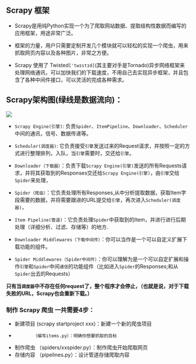 <div class="page-wrapper" tabindex="-1" role="main">

<div class="page-inner">

<section class="normal" id="section-">

# Scrapy 框架

*   Scrapy是用纯Python实现一个为了爬取网站数据、提取结构性数据而编写的应用框架，用途非常广泛。

*   框架的力量，用户只需要定制开发几个模块就可以轻松的实现一个爬虫，用来抓取网页内容以及各种图片，非常之方便。

*   Scrapy 使用了 Twisted`['twɪstɪd]`(其主要对手是Tornado)异步网络框架来处理网络通讯，可以加快我们的下载速度，不用自己去实现异步框架，并且包含了各种中间件接口，可以灵活的完成各种需求。

## Scrapy架构图(绿线是数据流向)：

![](../images/scrapy_all.png)

*   `Scrapy Engine(引擎)`: 负责`Spider`、`ItemPipeline`、`Downloader`、`Scheduler`中间的通讯，信号、数据传递等。

*   `Scheduler(调度器)`: 它负责接受`引擎`发送过来的Request请求，并按照一定的方式进行整理排列，入队，当`引擎`需要时，交还给`引擎`。

*   `Downloader（下载器）`：负责下载`Scrapy Engine(引擎)`发送的所有Requests请求，并将其获取到的Responses交还给`Scrapy Engine(引擎)`，由`引擎`交给`Spider`来处理，

*   `Spider（爬虫）`：它负责处理所有Responses,从中分析提取数据，获取Item字段需要的数据，并将需要跟进的URL提交给`引擎`，再次进入`Scheduler(调度器)`，

*   `Item Pipeline(管道)`：它负责处理`Spider`中获取到的Item，并进行进行后期处理（详细分析、过滤、存储等）的地方.

*   `Downloader Middlewares（下载中间件）`：你可以当作是一个可以自定义扩展下载功能的组件。

*   `Spider Middlewares（Spider中间件）`：你可以理解为是一个可以自定扩展和操作`引擎`和`Spider`中间`通信`的功能组件（比如进入`Spider`的Responses;和从`Spider`出去的Requests）

**只有当`调度器`中不存在任何request了，整个程序才会停止，（也就是说，对于下载失败的URL，Scrapy也会重新下载。）**

### 制作 Scrapy 爬虫 一共需要4步：

*   新建项目  (scrapy startproject xxx)：新建一个新的爬虫项目
*            （编写items.py）：明确你想要抓取的目标
*   制作爬虫 （spiders/xxspider.py）：制作爬虫开始爬取网页
*   存储内容 （pipelines.py）：设计管道存储爬取内容

</section>

</div>

</div>
